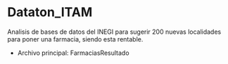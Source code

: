 # Dataton_ITAM
Analisis de bases de datos del INEGI para sugerir 200 nuevas localidades para poner una farmacia, siendo esta rentable.
- Archivo principal: FarmaciasResultado
